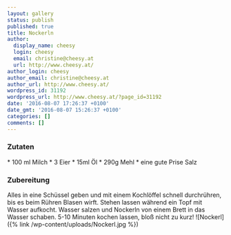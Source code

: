 ```yaml
---
layout: gallery
status: publish
published: true
title: Nockerln
author:
  display_name: cheesy
  login: cheesy
  email: christine@cheesy.at
  url: http://www.cheesy.at/
author_login: cheesy
author_email: christine@cheesy.at
author_url: http://www.cheesy.at/
wordpress_id: 31192
wordpress_url: http://www.cheesy.at/?page_id=31192
date: '2016-08-07 17:26:37 +0100'
date_gmt: '2016-08-07 15:26:37 +0100'
categories: []
comments: []
---
```

### Zutaten
\* 100 ml Milch
\* 3 Eier
\* 15ml Öl
\* 290g Mehl
\* eine gute Prise Salz
### Zubereitung
Alles in eine Schüssel geben und mit einem Kochlöffel schnell durchrühren, bis es beim Rühren Blasen wirft. Stehen lassen während ein Topf mit Wasser aufkocht. Wasser salzen und Nockerln von einem Brett in das Wasser schaben. 5-10 Minuten kochen lassen, bloß nicht zu kurz!
![Nockerl]({% link /wp-content/uploads/Nockerl.jpg %})
